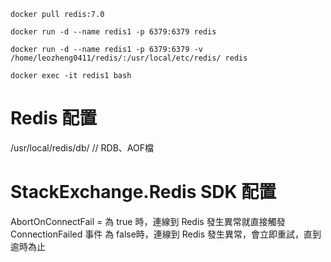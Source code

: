 ﻿
```
docker pull redis:7.0

docker run -d --name redis1 -p 6379:6379 redis

docker run -d --name redis1 -p 6379:6379 -v /home/leozheng0411/redis/:/usr/local/etc/redis/ redis

docker exec -it redis1 bash
```

# Redis 配置
/usr/local/redis/db/    // RDB、AOF檔

# StackExchange.Redis SDK 配置
AbortOnConnectFail = 為 true 時，連線到 Redis 發生異常就直接觸發 ConnectionFailed 事件
					 為 false時，連線到 Redis 發生異常，會立即重試，直到逾時為止